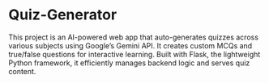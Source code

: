 # Quiz-Generator
This project is an AI-powered web app that auto-generates quizzes across various subjects using Google’s Gemini API. It creates custom MCQs and true/false questions for interactive learning. Built with Flask, the lightweight Python framework, it efficiently manages backend logic and serves quiz content.
